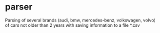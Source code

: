 # parser
Parsing of several brands (audi, bmw, mercedes-benz, volkswagen, volvo) of cars not older than 2 years with saving information to a file *.csv
